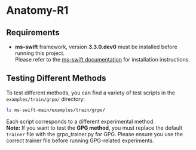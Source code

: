 # Anatomy-R1

## Requirements

- **ms-swift** framework, version **3.3.0.dev0** must be installed before running this project.  
  Please refer to the [ms-swift documentation](https://github.com/modelscope/swift) for installation instructions.
  

## Testing Different Methods

To test different methods, you can find a variety of test scripts in the `examples/train/grpo/` directory:

```bash
ls ms-swift-main/examples/train/grpo/
```

Each script corresponds to a different experimental method.  
**Note:** If you want to test the **GPG method**, you must replace the default `trainer` file with the grpo_trainer.py for GPG. Please ensure you use the correct trainer file before running GPG-related experiments.
